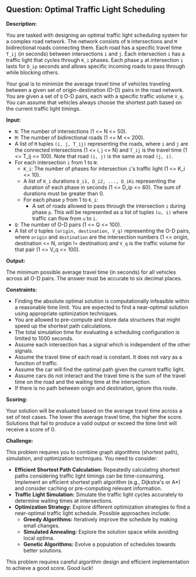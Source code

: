 ## Question: Optimal Traffic Light Scheduling

**Description:**

You are tasked with designing an optimal traffic light scheduling system for a complex road network. The network consists of `N` intersections and `M` bidirectional roads connecting them. Each road has a specific travel time `T_ij` (in seconds) between intersections `i` and `j`. Each intersection `i` has a traffic light that cycles through `K_i` phases. Each phase `p` at intersection `i` lasts for `D_ip` seconds and allows specific incoming roads to pass through while blocking others.

Your goal is to minimize the average travel time of vehicles traveling between a given set of origin-destination (O-D) pairs in the road network. You are given a set of `Q` O-D pairs, each with a specific traffic volume `V_q`. You can assume that vehicles always choose the shortest path based on the current traffic light timings.

**Input:**

*   `N`: The number of intersections (1 <= N <= 50).
*   `M`: The number of bidirectional roads (1 <= M <= 200).
*   A list of `M` tuples `(i, j, T_ij)` representing the roads, where `i` and `j` are the connected intersections (1 <= i, j <= N) and `T_ij` is the travel time (1 <= T_ij <= 100). Note that road `(i, j)` is the same as road `(j, i)`.
*   For each intersection `i` from 1 to `N`:
    *   `K_i`: The number of phases for intersection `i`'s traffic light (1 <= K_i <= 10).
    *   A list of `K_i` durations `D_i1, D_i2, ..., D_iKi` representing the duration of each phase in seconds (1 <= D_ip <= 60). The sum of durations must be greater than 0.
    *   For each phase `p` from 1 to `K_i`:
        *   A set of roads allowed to pass through the intersection `i` during phase `p`. This will be represented as a list of tuples `(u, i)` where traffic can flow from `u` to `i`.
*   `Q`: The number of O-D pairs (1 <= Q <= 100).
*   A list of `Q` tuples `(origin, destination, V_q)` representing the O-D pairs, where `origin` and `destination` are the intersection numbers (1 <= origin, destination <= N, origin != destination) and `V_q` is the traffic volume for that pair (1 <= V_q <= 100).

**Output:**

The minimum possible average travel time (in seconds) for all vehicles across all O-D pairs. The answer must be accurate to six decimal places.

**Constraints:**

*   Finding the absolute optimal solution is computationally infeasible within a reasonable time limit. You are expected to find a near-optimal solution using appropriate optimization techniques.
*   You are allowed to pre-compute and store data structures that might speed up the shortest path calculations.
*   The total simulation time for evaluating a scheduling configuration is limited to 1000 seconds.
*   Assume each intersection has a signal which is independent of the other signals.
*   Assume the travel time of each road is constant. It does not vary as a function of traffic.
*   Assume the car will find the optimal path given the current traffic light.
*   Assume cars do not interact and the travel time is the sum of the travel time on the road and the waiting time at the intersection.
*   If there is no path between origin and destination, ignore this route.

**Scoring:**

Your solution will be evaluated based on the average travel time across a set of test cases. The lower the average travel time, the higher the score. Solutions that fail to produce a valid output or exceed the time limit will receive a score of 0.

**Challenge:**

This problem requires you to combine graph algorithms (shortest path), simulation, and optimization techniques. You need to consider:

*   **Efficient Shortest Path Calculation:**  Repeatedly calculating shortest paths considering traffic light timings can be time-consuming. Implement an efficient shortest path algorithm (e.g., Dijkstra's or A\*) and consider caching or pre-computing relevant information.
*   **Traffic Light Simulation:**  Simulate the traffic light cycles accurately to determine waiting times at intersections.
*   **Optimization Strategy:**  Explore different optimization strategies to find a near-optimal traffic light schedule.  Possible approaches include:
    *   **Greedy Algorithms:** Iteratively improve the schedule by making small changes.
    *   **Simulated Annealing:**  Explore the solution space while avoiding local optima.
    *   **Genetic Algorithms:**  Evolve a population of schedules towards better solutions.

This problem requires careful algorithm design and efficient implementation to achieve a good score. Good luck!
